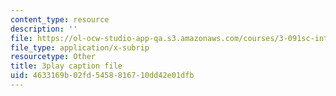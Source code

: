 ```yaml
---
content_type: resource
description: ''
file: https://ol-ocw-studio-app-qa.s3.amazonaws.com/courses/3-091sc-introduction-to-solid-state-chemistry-fall-2010/4633169b02fd5458816710dd42e01dfb_540Sggsblbg.vtt
file_type: application/x-subrip
resourcetype: Other
title: 3play caption file
uid: 4633169b-02fd-5458-8167-10dd42e01dfb
---
```

